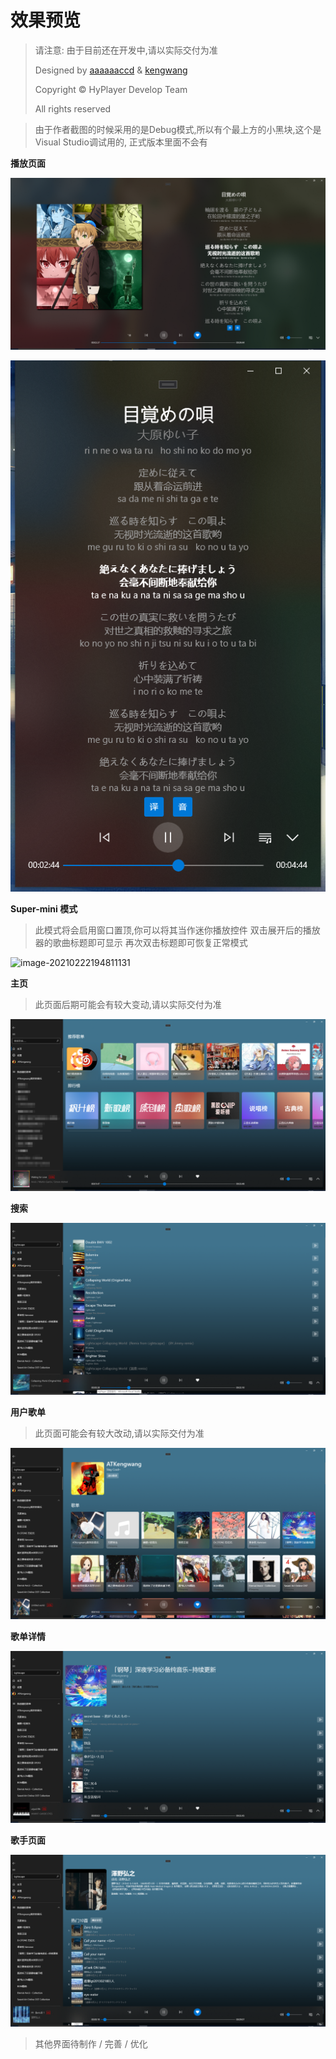 # 效果预览

> 请注意: 由于目前还在开发中,请以实际交付为准
>
> Designed by [aaaaaaccd](https://github.com/aaaaaaccd) & [kengwang](https://github.com/kengwang) 
>
> Copyright © HyPlayer Develop Team
>
> All rights reserved

> 由于作者截图的时候采用的是Debug模式,所以有个最上方的小黑块,这个是Visual Studio调试用的, 正式版本里面不会有

**播放页面**

![播放界面](/Assets/preview1.png)

![竖屏模式](/Assets/preview3.png)

**Super-mini 模式**

> 此模式将会启用窗口置顶,你可以将其当作迷你播放控件 双击展开后的播放器的歌曲标题即可显示 再次双击标题即可恢复正常模式

![image-20210222194811131](/Assets/preview-2.gif)

**主页**

> 此页面后期可能会有较大变动,请以实际交付为准

![image-20210222194811131](/Assets/preview4.png)

**搜索**

![preview5](/Assets/preview5.png)

**用户歌单**

> 此页面可能会有较大改动,请以实际交付为准

![preview7](/Assets/preview7.png)

**歌单详情**

![preview6](/Assets/preview6.png)

**歌手页面**

![preview8](/Assets/preview8.png)

> 其他界面待制作 / 完善 / 优化